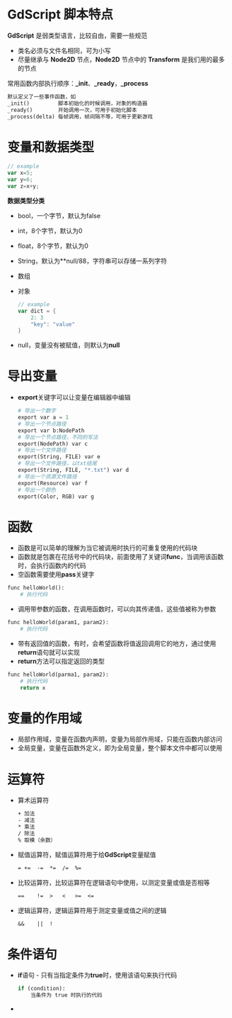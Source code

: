 # GdScript 脚本特点

**GdScript** 是弱类型语言，比较自由，需要一些规范

* 类名必须与文件名相同，可为小写
* 尽量继承与 **Node2D** 节点，**Node2D** 节点中的 **Transform** 是我们用的最多的节点

常用函数内部执行顺序：**_init**、**_ready**，**_process**

```makefile
默认定义了一些事件函数，如
_init()			脚本初始化的时候调用，对象的构造器
_ready()		开始调用一次，可用于初始化脚本
_process(delta)	每帧调用，帧间隔不等，可用于更新游戏
```







# 变量和数据类型

```go
// example
var x=5;
var y=6;
var z=x+y;
```

**数据类型分类**

* bool，一个字节，默认为false

* int，8个字节，默认为0

* float，8个字节，默认为0

* String，默认为**null/88，字符串可以存储一系列字符

* 数组

* 对象

  ```go
  // example
  var dict = {
      2: 3
      "key": "value"
  }
  ```

* null，变量没有被赋值，则默认为**null**







# 导出变量

* **export**关键字可以让变量在编辑器中编辑

  ```python
  # 导出一个数字
  export var a = 1
  # 导出一个节点路径
  export var b:NodePath
  # 导出一个节点路径，不同的写法
  export(NodePath) var c
  # 导出一个文件路径
  export(String, FILE) var e
  # 导出一个文件路径，以txt结尾
  export(String, FILE, "*.txt") var d
  # 导出一个资源文件路径
  export(Resource) var f
  # 导出一个颜色
  export(Color, RGB) var g
  ```







# 函数

* 函数是可以简单的理解为当它被调用时执行的可重复使用的代码块
* 函数就是包裹在花括号中的代码块，前面使用了关键词**func**，当调用该函数时，会执行函数内的代码
* 空函数需要使用**pass**关键字

```python
func helloWorld():
    # 执行代码
```

* 调用带参数的函数，在调用函数时，可以向其传递值，这些值被称为参数

```python
func helloWorld(param1, param2):
    # 执行代码
```

* 带有返回值的函数，有时，会希望函数将值返回调用它的地方，通过使用**return**语句就可以实现
* **return**方法可以指定返回的类型

```python
func helloWorld(parma1, param2):
    # 执行代码
    return x
```







# 变量的作用域

* 局部作用域，变量在函数内声明，变量为局部作用域，只能在函数内部访问
* 全局变量，变量在函数外定义，即为全局变量，整个脚本文件中都可以使用







# 运算符

* 算术运算符

  ```txt
  +	加法
  -	减法
  *	乘法
  /	除法
  %	取模（余数）
  ```

* 赋值运算符，赋值运算符用于给**GdScript**变量赋值

  ```txt
  =	+=	-=	*=	/=	%=
  ```

* 比较运算符，比较运算符在逻辑语句中使用，以测定变量或值是否相等

  ```txt
  ==	!=	>	<	>=	<=
  ```

* 逻辑运算符，逻辑运算符用于测定变量或值之间的逻辑

  ```txt
  &&	||	!
  ```







# 条件语句

* **if**语句 - 只有当指定条件为**true**时，使用该语句来执行代码

  ```python
  if (condition):
      当条件为 true 时执行的代码
  ```

* 
